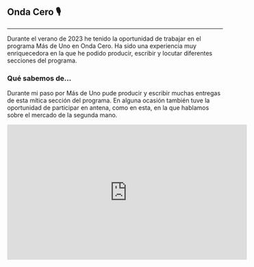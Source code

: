 ## Onda Cero 🎙️
---
Durante el verano de 2023 he tenido la oportunidad de trabajar en el programa Más de Uno en Onda Cero. Ha sido una experiencia muy enriquecedora en la que he podido producir, escribir y locutar diferentes secciones del programa. 
### Qué sabemos de...
Durante mi paso por Más de Uno pude producir y escribir muchas entregas de esta mítica sección del programa. En alguna ocasión también tuve la oportunidad de participar en antena, como en esta, en la que hablamos sobre el mercado de la segunda mano.

<iframe loading="lazy" src="https://www.ondacero.es/embed/aprender-utilizar-inteligencia-artificial-como-herramienta-mas-arsenal-periodista/audio/2/2023/07/31/64c78cd3da34b0e4b4bbb19b" width="560" height="315" frameborder="0" scrolling="no" allowfullscreen></iframe>
